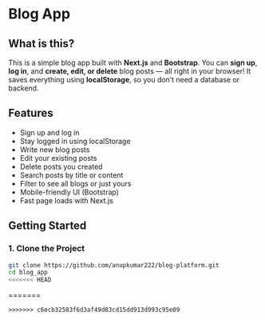 # Blog App

## What is this?

This is a simple blog app built with **Next.js** and **Bootstrap**.
You can **sign up**, **log in**, and **create, edit, or delete** blog posts — all right in your browser!
It saves everything using **localStorage**, so you don’t need a database or backend.

## Features

* Sign up and log in
* Stay logged in using localStorage
* Write new blog posts
* Edit your existing posts
* Delete posts you created
* Search posts by title or content
* Filter to see all blogs or just yours
* Mobile-friendly UI (Bootstrap)
* Fast page loads with Next.js

## Getting Started

### 1. Clone the Project

```bash
git clone https://github.com/anupkumar222/blog-platform.git
cd blog_app
<<<<<<< HEAD
```
=======
```
>>>>>>> c6ecb32583f6d3af49d83cd15dd913d993c95e09
